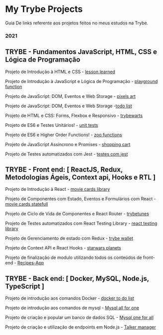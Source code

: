 # My Trybe Projects

Guia De links referente aos projetos feitos no meus estudos na Trybe.

### 2021

## TRYBE - Fundamentos JavaScript, HTML, CSS e Lógica de Programação

Projeto de Introdução à HTML e CSS - [lesson learned](https://github.com/Felpsmars/Project-Lessons-Learned)

Projeto de Introdução à JavaScript e Lógica de Programação - [playground function](https://github.com/Felpsmars/Project-Playground-Functions)

Projeto de JavaScript: DOM, Eventos e Web Storage - [pixels art](https://github.com/Felpsmars/Project-Pixel-Art)

Projeto de JavaScript: DOM, Eventos e Web Storage -[todo list](https://github.com/Felpsmars/Project-To-Do-List)

Projeto de HTML e CSS: Forms, Flexbox e Responsivo - [trybewarts](https://github.com/Felpsmars/Project-TrybeWarts)

Projeto de ES6 e Testes Unitários! - [unit tests](https://github.com/Felpsmars/Project-JS-Unit-Tests)

Projeto de ES6 e Higher Order Functions! - [zoo functions](https://github.com/Felpsmars/Project-Zoo-Functions)

Projeto de JavaScript Assíncrono e Promises - [shopping cart](https://github.com/Felpsmars/Project-Shopping-Cart)

Projeto de Testes automatizados com Jest - [testes com jest](https://github.com/Felpsmars/Project-Jest)


## TRYBE - Front end: [ ReactJS, Redux, Metodologias Ágeis, Context api, Hooks e RTL ]
Projeto de Introdução à React - [movie cards library](https://github.com/Felpsmars/Project-Movie-Cards-Library)

Projeto de Componentes com Estado, Eventos e Formulários com React - [movie cards statefull](https://github.com/Felpsmars/project-movie-cards-library-stateful)

Projeto de Ciclo de Vida de Componentes e React Router - [trybetunes](https://github.com/Felpsmars/Project-trybetunes)

Projeto de Testes automatizados com React Testing Library - [react testing library](https://github.com/Felpsmars/Project-react-testing-library)

Projeto de Gerenciamento de estado com Redux - [trybe wallet](https://github.com/Felpsmars/Project-trybewallet)

Projeto de Context API e React Hooks - [starwars planets](https://github.com/Felpsmars/Project-starwars-planets-search)

Projeto de finalização de modulo utilizando todos os conteúdos de front-end - [Recipes-App](https://github.com/Felpsmars/Project-recipes-app)

## TRYBE - Back end: [ Docker, MySQL, Node.js, TypeScript ]
Projeto de introdução aos comandos Docker - [docker to do list](https://github.com/Felpsmars/Project-docker-todo-list)

Projeto de introdução aos comandos de mysql - [Mysql all for one](https://github.com/0xguidev/mysql-all-for-one)

Projeto de criação e popular um banco de dados SQL - [Mysql one for all](https://github.com/Felpsmars/Project-mysql-one-for-all)

Projeto de criação e utilização de endpoints em Node.js - [Talker manager](https://github.com/Felpsmars/Project-talker-manager)
